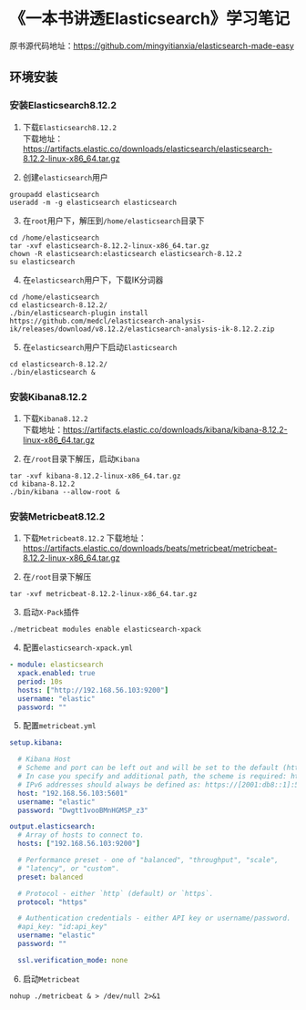 # 《一本书讲透Elasticsearch》学习笔记

原书源代码地址：https://github.com/mingyitianxia/elasticsearch-made-easy

## 环境安装

### 安装Elasticsearch8.12.2
1. 下载`Elasticsearch8.12.2`  
下载地址：https://artifacts.elastic.co/downloads/elasticsearch/elasticsearch-8.12.2-linux-x86_64.tar.gz

2. 创建`elasticsearch`用户
```shell
groupadd elasticsearch
useradd -m -g elasticsearch elasticsearch
```

3. 在`root`用户下，解压到`/home/elasticsearch`目录下

```shell
cd /home/elasticsearch
tar -xvf elasticsearch-8.12.2-linux-x86_64.tar.gz
chown -R elasticsearch:elasticsearch elasticsearch-8.12.2
su elasticsearch
```

4. 在`elasticsearch`用户下，下载IK分词器
```shell
cd /home/elasticsearch
cd elasticsearch-8.12.2/
./bin/elasticsearch-plugin install https://github.com/medcl/elasticsearch-analysis-ik/releases/download/v8.12.2/elasticsearch-analysis-ik-8.12.2.zip
```

5. 在`elasticsearch`用户下启动`Elasticsearch`

```shell
cd elasticsearch-8.12.2/
./bin/elasticsearch &
```

### 安装Kibana8.12.2

1. 下载`Kibana8.12.2`  
下载地址：https://artifacts.elastic.co/downloads/kibana/kibana-8.12.2-linux-x86_64.tar.gz
   
2. 在`/root`目录下解压，启动`Kibana`
```shell
tar -xvf kibana-8.12.2-linux-x86_64.tar.gz
cd kibana-8.12.2
./bin/kibana --allow-root &
```

### 安装Metricbeat8.12.2
1. 下载`Metricbeat8.12.2`
下载地址：https://artifacts.elastic.co/downloads/beats/metricbeat/metricbeat-8.12.2-linux-x86_64.tar.gz
   
2. 在`/root`目录下解压
```shell
tar -xvf metricbeat-8.12.2-linux-x86_64.tar.gz
```

3. 启动`X-Pack`插件
```shell
./metricbeat modules enable elasticsearch-xpack
```

4. 配置`elasticsearch-xpack.yml`
```yaml
- module: elasticsearch
  xpack.enabled: true
  period: 10s
  hosts: ["http://192.168.56.103:9200"]
  username: "elastic"
  password: ""
```

5. 配置`metricbeat.yml`
```yaml
setup.kibana:

  # Kibana Host
  # Scheme and port can be left out and will be set to the default (http and 5601)
  # In case you specify and additional path, the scheme is required: http://localhost:5601/path
  # IPv6 addresses should always be defined as: https://[2001:db8::1]:5601
  host: "192.168.56.103:5601"
  username: "elastic"
  password: "Dwgtt1vooBMnHGMSP_z3"

output.elasticsearch:
  # Array of hosts to connect to.
  hosts: ["192.168.56.103:9200"]

  # Performance preset - one of "balanced", "throughput", "scale",
  # "latency", or "custom".
  preset: balanced

  # Protocol - either `http` (default) or `https`.
  protocol: "https"

  # Authentication credentials - either API key or username/password.
  #api_key: "id:api_key"
  username: "elastic"
  password: ""

  ssl.verification_mode: none
```

6. 启动`Metricbeat`
```shell
nohup ./metricbeat & > /dev/null 2>&1
```
